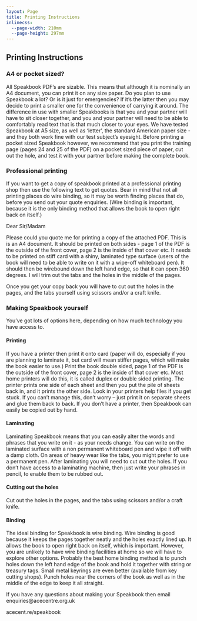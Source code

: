 ```yaml
---
layout: Page
title: Printing Instructions
inlinecss:
  --page-width: 210mm
  --page-height: 297mm
---
```

<div class="page">
  <div class="flex-v items-align-center">
    <SpeakBookTextFourColorBkg class="speakbook-title fsize-12 p-1 bold text-center" text="SPEAKBOOK"></SpeakBookTextFourColorBkg>
  </div>
  <h2>Printing Instructions</h2>
  <h3>A4 or pocket sized?</h3>
  <p>All Speakbook PDF’s are sizable. This means that although it is nominally an A4 document, you can print it on any size paper. Do you plan to use Speakbook a lot? Or is it just for emergencies? If it’s the latter then you may decide to print a smaller one for the convenience of carrying it around. The difference in use with smaller Speakbooks is that you and your partner will have to sit closer together, and you and your partner will need to be able to comfortably read text that is that much closer to your eyes. We have tested Speakbook at A5 size, as well as ‘letter’, the standard American paper size - and they both work fine with our test subject’s eyesight. Before printing a pocket sized Speakbook however, we recommend that you print the training page (pages 24 and 25 of the PDF) on a pocket sized piece of paper, cut out the hole, and test it with your partner before making the complete book.</p>
  <h3>Professional printing</h3>
  <p>If you want to get a copy of speakbook printed at a professional printing shop then use the following text to get quotes. Bear in mind that not all printing places do wire binding, so it may be worth finding places that do, before you send out your quote enquiries. (Wire binding is important, because it is the only binding method that allows the book to open right back on itself.)</p>
  <div class="my-3"></div>
  <p>Dear Sir/Madam</p>
  <p>Please could you quote me for printing a copy of the attached PDF. This is is an A4 document. It should be printed on both sides - page 1 of the PDF is the outside of the front cover, page 2 is the inside of that cover etc. It needs to be printed on stiff card with a shiny, laminated type surface (users of the book will need to be able to write on it with a wipe-off whiteboard pen). It should then be wirebound down the left hand edge, so that it can open 360 degrees. I will trim out the tabs and the holes in the middle of the pages.</p>
  <p>Once you get your copy back you will have to cut out the holes in the pages, and the tabs yourself using scissors and/or a craft knife.</p>
</div>
<div class="page">
  <h3>Making Speakbook yourself</h3>
  <p>You’ve got lots of options here, depending on how much technology you have access to.</p>
  <h4>Printing</h4>
  <p>If you have a printer then print it onto card (paper will do, especially if you are planning to laminate it, but card will mean stiffer pages, which will make the book easier to use.) Print the book double sided, page 1 of the PDF is the outside of the front cover, page 2 is the inside of that cover etc. Most home printers will do this, it is called duplex or double sided printing. The printer prints one side of each sheet and then you put the pile of sheets back in, and it prints the other side. Look in your printers help files if you get stuck. If you can’t manage this, don’t worry – just print it on separate sheets and glue them back to back. If you don’t have a printer, then Speakbook can easily be copied out by hand.</p>
  <h4>Laminating</h4>
  <p>Laminating Speakbook means that you can easily alter the words and phrases that you write on it - as your needs change. You can write on the laminated surface with a non permanent whiteboard pen and wipe it off with a damp cloth. On areas of heavy wear like the tabs, you might prefer to use a permanent pen. After laminating you will need to cut out the holes. If you don’t have access to a laminating machine, then just write your phrases in pencil, to enable them to be rubbed out.</p>
  <h4>Cutting out the holes</h4>
  <p>Cut out the holes in the pages, and the tabs using scissors and/or a craft knife.</p>
  <h4>Binding</h4>
  <p>The ideal binding for Speakbook is wire binding. Wire binding is good because it keeps the pages together neatly and the holes exactly lined up. It allows the book to open right back on itself, which is important. However, you are unlikely to have wire binding facilities at home so we will have to explore other options. Probably the best home binding method is to punch holes down the left hand edge of the book and hold it together with string or treasury tags. Small metal keyrings are even better (available from key cutting shops). Punch holes near the corners of the book as well as in the middle of the edge to keep it all straight.</p>
</div>
<div class="page">
  <p class="fsize-8 bold">If you have any questions about making your Speakbook then email  enquiries@acecentre.org.uk</p>
  <p class="fsize-9 bold text-center">acecent.re/speakbook</p>
</div>

